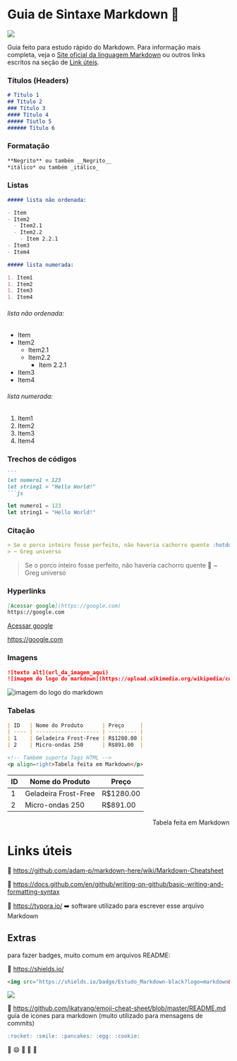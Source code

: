 # Guia de Sintaxe Markdown :thinking:

<img src="https://shields.io/badge/Estudo-Markdown-brightgreen?logo=markdown&style=plastic">

<p>Guia feito para estudo rápido do Markdown. Para informação mais completa, veja o <a href="https://daringfireball.net/projects/markdown/">Site oficial da linguagem Markdown</a> ou outros links escritos na seção de <a href="#-Links">Link úteis</a>.</p>

### Títulos (Headers)

```markdown
# Título 1
## Título 2
### Título 3
#### Título 4
##### Tíutlo 5
###### Título 6
```

### Formatação

```markdown
**Negrito** ou também __Negrito__
*itálico* ou também _itálico_
```

### Listas

```markdown
##### lista não ordenada:

- Item
- Item2
  - Item2.1
  - Item2.2
    - Item 2.2.1
- Item3
- Item4

##### lista numerada:

1. Item1
1. Item2
1. Item3
1. Item4
```

###### lista não ordenada:

- Item
- Item2
  - Item2.1
  - Item2.2
    - Item 2.2.1
- Item3
- Item4

######  lista numerada:

1. Item1
1. Item2
1. Item3
1. Item4

### Trechos de códigos

````markdown
```
let numero1 = 123
let string1 = "Hello World!"
```js
````

```js
let numero1 = 123
let string1 = "Hello World!"
```

### Citação

```markdown
> Se o porco inteiro fosse perfeito, não haveria cachorro quente :hotdog:
> ~ Greg universo
```

> Se o porco inteiro fosse perfeito, não haveria cachorro quente :hotdog:
> ~ Greg universo

### Hyperlinks

```markdown
[Acessar google](https://google.com)
https://google.com
```

[Acessar google](https://google.com)

https://google.com

### Imagens

```markdown
![texto alt](url_da_imagem_aqui)
![imagem do logo do markdown](https://upload.wikimedia.org/wikipedia/commons/4/48/Markdown-mark.svg)
```

![imagem do logo do markdown](https://upload.wikimedia.org/wikipedia/commons/4/48/Markdown-mark.svg)

### Tabelas

```markdown
| ID   | Nome do Produto      | Preço     |
| ---- | -------------------- | --------- |
| 1    | Geladeira Frost-Free | R$1280.00 |
| 2    | Micro-ondas 250      | R$891.00  |

<!-- Também suporta Tags HTML -->
<p align=right>Tabela feita em Markdown</p>
```

| ID   | Nome do Produto      | Preço     |
| ---- | -------------------- | --------- |
| 1    | Geladeira Frost-Free | R$1280.00 |
| 2    | Micro-ondas 250      | R$891.00  |

<p align=right>Tabela feita em Markdown</p>

# Links úteis

:page_facing_up: https://github.com/adam-p/markdown-here/wiki/Markdown-Cheatsheet

:page_facing_up: https://docs.github.com/en/github/writing-on-github/basic-writing-and-formatting-syntax

:page_facing_up: https://typora.io/ :arrow_right: software ​utilizado para escrever esse arquivo Markdown

## Extras

para fazer badges, muito comum em arquivos README:

:page_facing_up: https://shields.io/

```markdown
<img src="https://shields.io/badge/Estudo_Markdown-black?logo=markdown&style=plastic">
```

<img src="https://shields.io/badge/Estudo_Markdown-black?logo=markdown&style=plastic">

:page_facing_up: https://github.com/ikatyang/emoji-cheat-sheet/blob/master/README.md guia de icones para markdown (muito utilizado para mensagens de commits)​

```markdown
:rocket: :smile: :pancakes: :egg: :cookie:
```

:rocket: :smile: :pancakes: :egg: :cookie:

